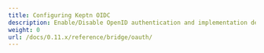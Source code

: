 ```yaml
---
title: Configuring Keptn OIDC
description: Enable/Disable OpenID authentication and implementation details for the identity provider
weight: 0
url: /docs/0.11.x/reference/bridge/oauth/
---
```


